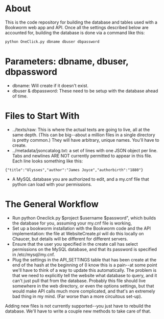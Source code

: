 About
=====
This is the code repository for building the database and tables used with a Bookworm web app and API. Once all the settings described below are accounted for, building the database is done via a command like this:

```python
python OneClick.py dbname dbuser dbpassword
```
Parameters: dbname, dbuser, dbpassword
======================================
 * dbname: Will create if it doesn't exist.
 * dbuser & dbpassword: These need to be setup with the database ahead of time.


Files to Start With
===================
*  ../texts/raw: This is where the actual texts are going to live, all at the same depth. (This can be big--about a million files in a single directory is pretty common.) They will have arbitrary, unique names. You'll have to create. 
*  ../metadata/jsoncatalog.txt: a set of lines with one JSON object per line. Tabs and newlines ARE NOT currently permitted to appear in this file. Each line looks something like this:
```
{"title":"Ulysses","author":"James Joyce","authorbirth":"1880"}
```
*  A MySQL database you are authorized to edit, and a my.cnf file that python can load with your permissions.

The General Workflow
====================
*  Run python Oneclick.py $project $username $password", which builds the database for you, assuming your my.cnf file is working,
*  Set up a bookworm installation with the Bookworm code and the API implementation: the file at WebsiteCreate.pl will do this locally on Chaucer, but details will be different for different servers.
*  Ensure that the user you specified in the create call has select permissions on the MySQL database, and that its password is specified in /etc/mysql/my.cnf.
*  Plug the settings in the API_SETTINGS table that has been create at the end of the hash at the beginning of 
(I know this is a pain--at some point we'll have to think of a way to update this automatically. The problem is that we need to explicitly tell the website what database to query, and it can't just pull that from the database. Probably this file should live somewhere in the web directory, or even the options settings, but that would make API calls much more complicated, and that's an extremely bad thing in my mind. (Far worse than a more circuitous set-up).

Adding new files is not currently supported--you just have to rebuild the database. We'll have to write a couple new methods to take care of that.
